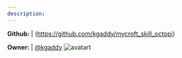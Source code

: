 ```yaml
---
description: 
---
```



**Github:** | (https://github.com/kgaddy/mycroft_skill_octopi)

**Owner:** | [@kgaddy](https://github.com/kgaddy) ![avatart](https://avatars1.githubusercontent.com/u/1006541?v=4)

